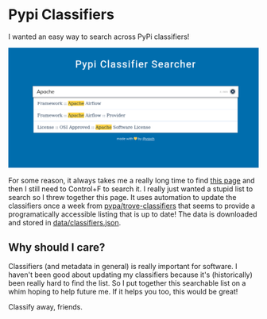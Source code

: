 # Pypi Classifiers

I wanted an easy way to search across PyPi classifiers!

![assets/img/ui.png](assets/img/ui.png)

For some reason, it always takes me a really long time to find [this page](https://pypi.org/classifiers/)
and then I still need to Control+F to search it. I really just wanted a stupid list to
search so I threw together this page. It uses automation to update the classifiers
once a week from [pypa/trove-classifiers](https://github.com/pypa/trove-classifiers)
that seems to provide a programatically accessible listing that is up to date!
The data is downloaded and stored in [data/classifiers.json](data/classifiers.json).

## Why should I care?

Classifiers (and metadata in general) is really important for software. I haven't
been good about updating my classifiers because it's (historically) been really
hard to find the list. So I put together this searchable list on a whim hoping
to help future me. If it helps you too, this would be great!

Classify away, friends.
